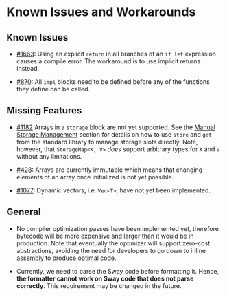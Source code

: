 # Known Issues and Workarounds

## Known Issues

* [#1663](https://github.com/FuelLabs/sway/issues/1663): Using an explicit `return` in all branches of an `if let` expression causes a compile error. The workaround is to use implicit returns instead.

* [#870](https://github.com/FuelLabs/sway/issues/870): All `impl` blocks need to be defined before any of the functions they define can be called.

## Missing Features

* [#1182](https://github.com/FuelLabs/sway/issues/1182) Arrays in a `storage` block are not yet supported. See the [Manual Storage Management](../blockchain-development/storage.md#manual-storage-management) section for details on how to use `store` and `get` from the standard library to manage storage slots directly. Note, however, that `StorageMap<K, V>` _does_ support arbitrary types for `K` and `V` without any limitations.

* [#428](https://github.com/FuelLabs/sway/issues/428): Arrays are currently immutable which means that changing elements of an array once initialized is not yet possible.

* [#1077](https://github.com/FuelLabs/sway/issues/1077): Dynamic vectors, i.e. `Vec<T>`, have not yet been implemented.

## General

* No compiler optimization passes have been implemented yet, therefore bytecode will be more expensive and larger than it would be in production. Note that eventually the optimizer will support zero-cost abstractions, avoiding the need for developers to go down to inline assembly to produce optimal code.

* Currently, we need to parse the Sway code before formatting it. Hence, **the formatter cannot work on Sway code that does not parse correctly**. This requirement may be changed in the future.
